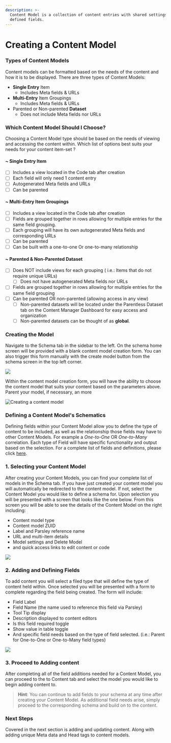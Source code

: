 ```yaml
---
description: >-
  Content Model is a collection of content entries with shared settings and
  defined fields.
---
```


# Creating a Content Model

### Types of Content Models

Content models can be formatted based on the needs of the content and how it is to be displayed. There are three types of Content Models:

* **Single Entry** Item&#x20;
  * Includes Meta fields & URLs
* **Multi-Entry** Item Groupings
  * Includes Meta fields & URLs
* Parented or Non-parented **Dataset**
  * Does not include Meta fields nor URLs

### Which Content Model Should I Choose?

Choosing a Content Model type should be based on the needs of viewing and accessing the content within. Which list of options best suits your needs for your content item-set ?

#### \~ Single Entry Item

* [ ] Includes a view located in the Code tab after creation
* [ ] Each field will only need 1 content entry
* [ ] Autogenerated Meta fields and URLs
* [ ] Can be parented&#x20;

#### \~ Multi-Entry Item Groupings

* [ ] Includes a view located in the Code tab after creation&#x20;
* [ ] Fields are grouped together in rows allowing for multiple entries for the same field grouping.&#x20;
* [ ] Each grouping will have its own autogenerated Meta fields and corresponding URLs
* [ ] Can be parented
* [ ] Can be built with a one-to-one Or one-to-many relationship

#### \~ Parented & Non-Parented Dataset

* [ ] Does NOT include views for each grouping ( i.e.: Items that do not require unique URLs)
  * [ ] Does not have autogenerated Meta fields nor URLs
* [ ] Fields are grouped together in rows allowing for multiple entries for the same field grouping
* [ ] Can be parented OR non-parented (allowing access in any view)
  * [ ] Non-parented datasets will be located under the Parentless Dataset tab on the Content Manager Dashboard for easy access and organization&#x20;
  * [ ] Non-parented datasets can be thought of as **global**.&#x20;

### Creating the Model

Navigate to the Schema tab in the sidebar to the left. On the schema home screen will be provided with a blank content model creation form. You can also trigger this form manually with the create model button from the schema screen in the top left corner.

![](<../.gitbook/assets/image (69).png>)

Within the content model creation form, you will have the ability to choose the content model that suits your content based on the parameters above. Parent your model, if necessary, an more

![Creating a content model](<../.gitbook/assets/image (53).png>)

### Defining a Content Model's Schematics

Defining fields within your Content Model allow you to define the type of content to be included, as well as the relationship those fields may have to other Content Models. For example a _One-to-One_ OR _One-to-Many_ correlation. Each type of Field will have specific functionality and output based on the selection. For a complete list of fields and definitions, please click [here](../instances/manager-ui/schema/fields.md#overview).&#x20;

### 1. Selecting your Content Model&#x20;

After creating your Content Models, you can find your complete list of models in the Schema tab. If you have just created your content model you will automatically be redirected to the content model. If not, select the Content Model you would like to define a schema for. Upon selection you will be presented with a screen that looks like the one below. From this screen you will be able to see the details of the Content Model on the right including:&#x20;

* Content model type
* Content model ZUID
* Label and Parsley reference name
* URL and multi-item details&#x20;
* Model settings and Delete Model&#x20;
* and quick access links to edit content or code&#x20;

![](<../.gitbook/assets/image (83).png>)

### 2. Adding and Defining Fields

To add content you will select a filed type that will define the type of content held within. Once selected you will be presented with a form to complete regarding the field being created. The form will include:

* Field Label
* Field Name (the name used to reference this field via Parsley)
* Tool Tip display
* Description displayed to content editors
* Is this field required toggle
* Show value in table toggle
* And specific field needs based on the type of field selected. (i.e.: Parent for One-to-One or One-to-Many field types)

![](<../.gitbook/assets/image (23).png>)

### 3. Proceed to Adding content

After completing all of the field additions needed for a Content Model, you can proceed to the to Content tab and select the model you would like to begin adding content to.

> **Hint**: You can continue to add fields to your schema at any time after creating your Content Model. As additional field needs arise, simply proceed to the corresponding schema and build on to the content.

### Next Steps

Covered in the next section is adding and updating content. Along with adding unique Meta data and Head tags to content models.
